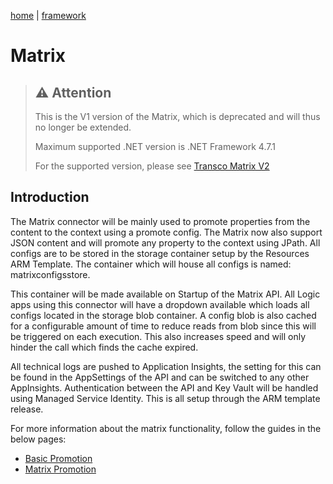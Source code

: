 [home](../../README.md) | [framework](../framework.md)

# Matrix

> ## ⚠️ Attention
> This is the V1 version of the Matrix, which is deprecated and will thus no longer be extended.
> 
> Maximum supported .NET version is .NET Framework 4.7.1
> 
> For the supported version, please see [Transco Matrix V2](transcoV2-Matrix.md)

## Introduction

The Matrix connector will be mainly used to promote properties from the content to the context using a promote config. The Matrix now also support JSON content and will promote any property to the context using JPath. All configs are to be stored in the storage container setup by the Resources ARM Template. The container which will house all configs is named: matrixconfigsstore.

This container will be made available on Startup of the Matrix API. All Logic apps using this connector will have a dropdown available which loads all configs located in the storage blob container. A config blob is also cached for a configurable amount of time to reduce reads from blob since this will be triggered on each execution. This also increases speed and will only hinder the call which finds the cache expired.

All technical logs are pushed to Application Insights, the setting for this can be found in the AppSettings of the API and can be switched to any other AppInsights. Authentication between the API and Key Vault will be handled using Managed Service Identity. This is all setup through the ARM template release.

For more information about the matrix functionality, follow the guides in the below pages:

* [Basic Promotion](matrix-basic.md)
* [Matrix Promotion](matrix-promote.md)

